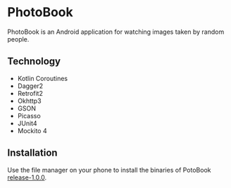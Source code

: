 # PhotoBook

PhotoBook is an Android application for watching images taken by random people.

## Technology
* Kotlin Coroutines
* Dagger2
* Retrofit2
* Okhttp3
* GSON
* Picasso
* JUnit4
* Mockito 4


## Installation

Use the file manager on your phone to install the binaries of PotoBook [release-1.0.0](https://github.com/marcc992/PhotoBook/blob/release/1.0.0/app/release-1.0.0/app-release-1.0.0.apk).


